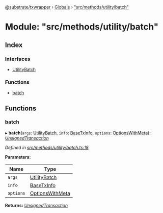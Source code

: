 [@substrate/txwrapper](../README.md) › [Globals](../globals.md) › ["src/methods/utility/batch"](_src_methods_utility_batch_.md)

# Module: "src/methods/utility/batch"

## Index

### Interfaces

* [UtilityBatch](../interfaces/_src_methods_utility_batch_.utilitybatch.md)

### Functions

* [batch](_src_methods_utility_batch_.md#batch)

## Functions

###  batch

▸ **batch**(`args`: [UtilityBatch](../interfaces/_src_methods_utility_batch_.utilitybatch.md), `info`: [BaseTxInfo](../interfaces/_src_util_types_.basetxinfo.md), `options`: [OptionsWithMeta](../interfaces/_src_util_types_.optionswithmeta.md)): *[UnsignedTransaction](../interfaces/_src_util_types_.unsignedtransaction.md)*

*Defined in [src/methods/utility/batch.ts:18](https://github.com/paritytech/txwrapper/blob/682850e/src/methods/utility/batch.ts#L18)*

**Parameters:**

Name | Type |
------ | ------ |
`args` | [UtilityBatch](../interfaces/_src_methods_utility_batch_.utilitybatch.md) |
`info` | [BaseTxInfo](../interfaces/_src_util_types_.basetxinfo.md) |
`options` | [OptionsWithMeta](../interfaces/_src_util_types_.optionswithmeta.md) |

**Returns:** *[UnsignedTransaction](../interfaces/_src_util_types_.unsignedtransaction.md)*
